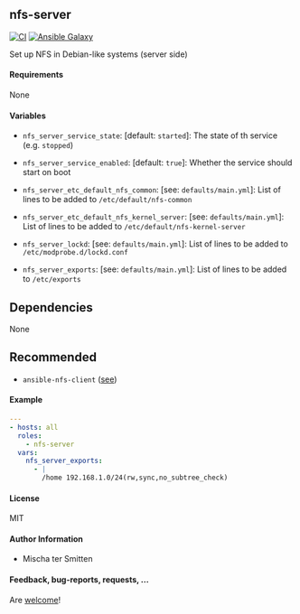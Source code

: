 ## nfs-server

[![CI](https://github.com/Oefenweb/ansible-nfs-server/workflows/CI/badge.svg)](https://github.com/Oefenweb/ansible-nfs-server/actions?query=workflow%3ACI)
[![Ansible Galaxy](http://img.shields.io/badge/ansible--galaxy-nfs--server-blue.svg)](https://galaxy.ansible.com/Oefenweb/nfs_server/)

Set up NFS in Debian-like systems (server side)

#### Requirements

None

#### Variables

* `nfs_server_service_state`: [default: `started`]: The state of th service (e.g. `stopped`)
* `nfs_server_service_enabled`: [default: `true`]: Whether the service should start on boot

* `nfs_server_etc_default_nfs_common`: [see: `defaults/main.yml`]: List of lines to be added to `/etc/default/nfs-common`
* `nfs_server_etc_default_nfs_kernel_server`: [see: `defaults/main.yml`]: List of lines to be added to `/etc/default/nfs-kernel-server`
* `nfs_server_lockd`: [see: `defaults/main.yml`]: List of lines to be added to `/etc/modprobe.d/lockd.conf`

* `nfs_server_exports`: [see: `defaults/main.yml`]: List of lines to be added to `/etc/exports`

## Dependencies

None

## Recommended

* `ansible-nfs-client` ([see](https://github.com/Oefenweb/ansible-nfs-client))

#### Example

```yaml
---
- hosts: all
  roles:
    - nfs-server
  vars:
    nfs_server_exports:
      - |
        /home 192.168.1.0/24(rw,sync,no_subtree_check)
 ```

#### License

MIT

#### Author Information

* Mischa ter Smitten

#### Feedback, bug-reports, requests, ...

Are [welcome](https://github.com/Oefenweb/ansible-nfs-server/issues)!
